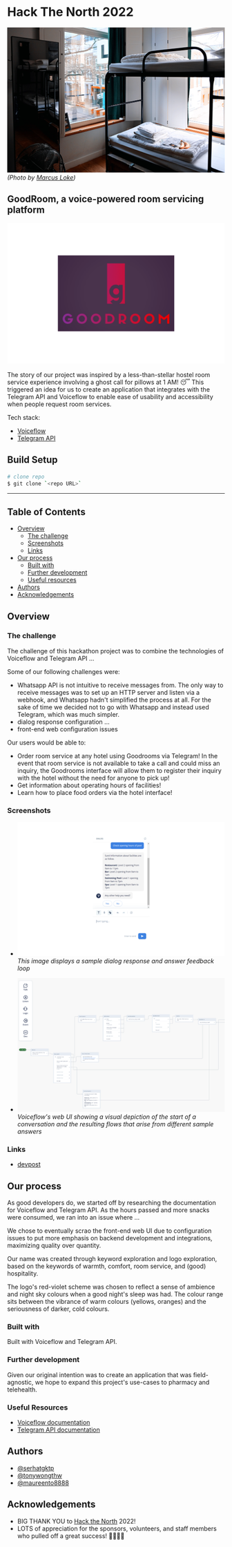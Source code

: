 # Hack The North 2022

![image of a brightly lit, hostel room with a bunk bed overlooking the view of an apartment window](/marcus-loke-WQJvWU_HZFo-unsplash.jpg) *(Photo by [Marcus Loke](https://unsplash.com/@marcusloke?utm_source=unsplash&utm_medium=referral&utm_content=creditCopyText))*

## GoodRoom, a voice-powered room servicing platform

![GoodRoom logo](/logo.png)

The story of our project was inspired by a less-than-stellar hostel room service experience involving a ghost call for pillows at 1 AM! 😴 This triggered an idea for us to create an application that integrates with the Telegram API and Voiceflow to enable ease of usability and accessibility when people request room services.


Tech stack:

- [Voiceflow](https://www.voiceflow.com)
- [Telegram API](https://core.telegram.org)

## Build Setup

```bash
# clone repo
$ git clone `<repo URL>`
```
---

## Table of Contents

- [Overview](#overview)
  - [The challenge](#the-challenge)
  - [Screenshots](#screenshots)
  - [Links](#links)
- [Our process](#our-process)
  - [Built with](#built-with)
  - [Further development](#further-development)
  - [Useful resources](#useful-resources)
- [Authors](#authors)
- [Acknowledgements](#acknowledgements)

## Overview

### The challenge

The challenge of this hackathon project was to combine the technologies of Voiceflow and Telegram API ...

Some of our following challenges were:

- Whatsapp API is not intuitive to receive messages from. The only way to receive messages was to set up an HTTP server and listen via a webhook, and Whatsapp hadn't simplified the process at all. For the sake of time we decided not to go with Whatsapp and instead used Telegram, which was much simpler.
- dialog response configuration ...
- front-end web configuration issues

Our users would be able to:

- Order room service at any hotel using Goodrooms via Telegram! In the event that room service is not available to take a call and could miss an inquiry, the Goodrooms interface will allow them to register their inquiry with the hotel without the need for anyone to pick up!
- Get information about operating hours of facilities!
- Learn how to place food orders via the hotel interface!

### Screenshots

- ![Dialog box of Voiceflow chat UI](/dialog-box.png)
*This image displays a sample dialog response and answer feedback loop*

- ![Response flow chart of Voiceflow dialog design](/response-flow.png)
*Voiceflow\'s web UI showing a visual depiction of the start of a conversation and the resulting flows that arise from different sample answers*

### Links

- [devpost](#)

## Our process

As good developers do, we started off by researching the documentation for Voiceflow and Telegram API. As the hours passed and more snacks were consumed, we ran into an issue where ...


We chose to eventually scrao the front-end web UI due to configuration issues to put more emphasis on backend development and integrations, maximizing quality over quantity.

Our name was created through keyword exploration and logo exploration, based on the keywords of warmth, comfort, room service, and (good) hospitality. 

The logo\'s red-violet scheme was chosen to reflect a sense of ambience and night sky colours when a good night\'s sleep was had. The colour range sits between the vibrance of warm colours (yellows, oranges) and the seriousness of darker, cold colours.

### Built with

Built with Voiceflow and Telegram API.

### Further development

Given our original intention was to create an application that was field-agnostic, we hope to expand this project\'s use-cases to pharmacy and telehealth.

### Useful Resources

- [Voiceflow documentation](https://www.voiceflow.com/docs)
- [Telegram API documentation](https://core.telegram.org)

## Authors

- [@serhatgktp](https://github.com/serhatgktp)
- [@tonywongthw](https://github.com/tonywongthw)
- [@maureento8888](https://github.com/maureento8888)

## Acknowledgements

- BIG THANK YOU to [Hack the North](https://hackthenorth.com) 2022!
- LOTS of appreciation for the sponsors, volunteers, and staff members who pulled off a great success! 🎉🧑🏻‍💻
